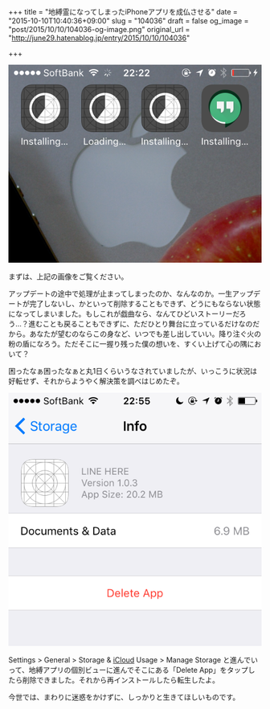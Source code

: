 +++
title = "地縛霊になってしまったiPhoneアプリを成仏させる"
date = "2015-10-10T10:40:36+09:00"
slug = "104036"
draft = false
og_image = "post/2015/10/10/104036-og-image.png"
original_url = "http://june29.hatenablog.jp/entry/2015/10/10/104036"

+++

<p><span itemscope itemtype="http://schema.org/Photograph"><img src="/post/2015/10/10/104036-20151010103052.png" alt="f:id:june29:20151010103052p:plain" title="f:id:june29:20151010103052p:plain" class="hatena-fotolife" itemprop="image"></span></p>

<p>まずは、上記の画像をご覧ください。</p>

<p>アップデートの途中で処理が止まってしまったのか、なんなのか。一生アップデートが完了しないし、かといって削除することもできず、どうにもならない状態になってしまいました。もしこれが戯曲なら、なんてひどいストーリーだろう…？進むことも戻ることもできずに、ただひとり舞台に立っているだけなのだから。あなたが望むのならこの身など、いつでも差し出していい。降り注ぐ火の粉の盾になろう。ただそこに一握り残った僕の想いを、すくい上げて心の隅において？</p>

<p>困ったなぁ困ったなぁと丸1日くらいうなされていましたが、いっこうに状況は好転せず、それからようやく解決策を調べはじめたぞ。</p>

<p><span itemscope itemtype="http://schema.org/Photograph"><img src="/post/2015/10/10/104036-20151010103105.png" alt="f:id:june29:20151010103105p:plain" title="f:id:june29:20151010103105p:plain" class="hatena-fotolife" itemprop="image"></span></p>

<p>Settings &gt; General &gt; Storage &amp; <a class="keyword" href="http://d.hatena.ne.jp/keyword/iCloud">iCloud</a> Usage &gt; Manage Storage と進んでいって、地縛アプリの個別ビューに進んでそこにある「Delete App」をタップしたら削除できました。それから再インストールしたら転生したよ。</p>

<p>今世では、まわりに迷惑をかけずに、しっかりと生きてほしいものです。</p>
